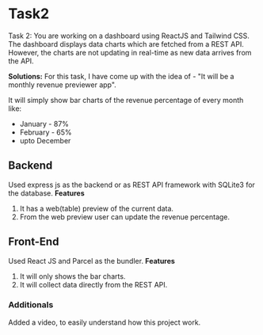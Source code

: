 # Task2

Task 2: You are working on a dashboard using ReactJS and Tailwind CSS. The dashboard displays data charts which are fetched from a REST API. However, the charts are not updating in real-time as new data arrives from the API.

**Solutions:**
For this task, I have come up with the idea of - "It will be a monthly revenue previewer app".

It will simply show bar charts of the revenue percentage of every month like:

- January - 87%
- February - 65%
- upto December

## Backend

Used express js as the backend or as REST API framework with SQLite3 for the database.
**Features**

1.  It has a web(table) preview of the current data.
2.  From the web preview user can update the revenue percentage.

## Front-End

Used React JS and Parcel as the bundler.
**Features**

1.  It will only shows the bar charts.
2.  It will collect data directly from the REST API.

### Additionals

Added a video, to easily understand how this project work.
